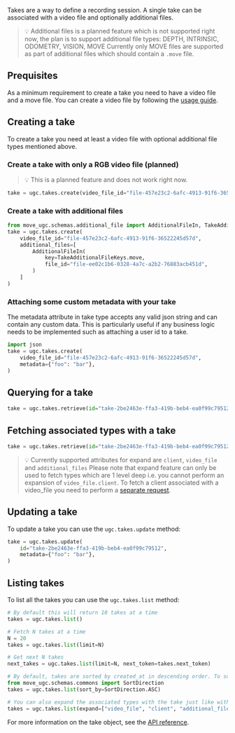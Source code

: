 Takes are a way to define a recording session. A single take can be associated with a video file and optionally additional files.

> 💡 Additional files is a planned feature which is not supported right now, the plan is to support additional file types: DEPTH, INTRINSIC, ODOMETRY, VISION, MOVE
> Currently only MOVE files are supported as part of additional files which should contain a `.move` file.


## Prequisites

As a minimum requirement to create a take you need to have a video file and a move file. You can create a video file by following the [usage guide](/move-ugc-python/latest/getting-started/usage/file/).

## Creating a take

To create a take you need at least a video file with optional additional file types mentioned above.

### Create a take with only a RGB video file (planned)

> 💡 This is a planned feature and does not work right now.

```python
take = ugc.takes.create(video_file_id="file-457e23c2-6afc-4913-91f6-36522245d57d")
```

### Create a take with additional files

```python
from move_ugc.schemas.additional_file import AdditionalFileIn, TakeAdditionalFileKeys
take = ugc.takes.create(
    video_file_id="file-457e23c2-6afc-4913-91f6-36522245d57d",
    additional_files=[
        AdditionalFileIn(
            key=TakeAdditionalFileKeys.move,
            file_id="file-ee02c1b6-0328-4a7c-a2b2-76883acb451d",
        )
    ]
)
```

### Attaching some custom metadata with your take

The metadata attribute in take type accepts any valid json string and can contain any custom data. This is particularly useful if any business logic needs to be implemented such as attaching a user id to a take.

```python
import json
take = ugc.takes.create(
    video_file_id="file-457e23c2-6afc-4913-91f6-36522245d57d",
    metadata={"foo": "bar"},
)
```

## Querying for a take

```python
take = ugc.takes.retrieve(id="take-2be2463e-ffa3-419b-beb4-ea0f99c79512")
```

## Fetching associated types with a take

```python
take = ugc.takes.retrieve(id="take-2be2463e-ffa3-419b-beb4-ea0f99c79512", expand=["video_file"])
```

> 💡 Currently supported attributes for expand are `client`, `video_file` and `additional_files`
> Please note that expand feature can only be used to fetch types which are 1 level deep i.e. you cannot perform an expansion of `video_file.client`.
> To fetch a client associated with a video_file you need to perform a [separate request](/move-ugc-python/latest/getting-started/usage/file/#retrieving-an-existing-file).

## Updating a take

To update a take you can use the `ugc.takes.update` method:

```python
take = ugc.takes.update(
    id="take-2be2463e-ffa3-419b-beb4-ea0f99c79512",
    metadata={"foo": "bar"},
)
```

## Listing takes

To list all the takes you can use the `ugc.takes.list` method:

```python
# By default this will return 10 takes at a time
takes = ugc.takes.list()

# Fetch N takes at a time
N = 20
takes = ugc.takes.list(limit=N)

# Get next N takes
next_takes = ugc.takes.list(limit=N, next_token=takes.next_token)

# By default, takes are sorted by created_at in descending order. To sort by ascending order, use the sort_by parameter
from move_ugc.schemas.commons import SortDirection
takes = ugc.takes.list(sort_by=SortDirection.ASC)

# You can also expand the associated types with the take just like with .retrieve()
takes = ugc.takes.list(expand=["video_file", "client", "additional_files"])
```

For more information on the take object, see the [API reference](/move-ugc-python/latest/api-reference/schemas/take/).
